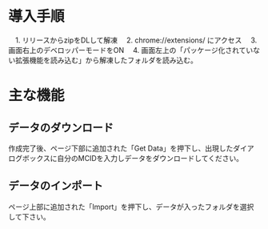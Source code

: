 # 導入手順

　1. リリースからzipをDLして解凍
　2. chrome://extensions/ にアクセス
　3. 画面右上のデベロッパーモードをON
　4. 画面左上の「パッケージ化されていない拡張機能を読み込む」から解凍したフォルダを読み込む。

# 主な機能

## データのダウンロード

作成完了後、ページ下部に追加された「Get Data」を押下し、出現したダイアログボックスに自分のMCIDを入力しデータをダウンロードしてください。

## データのインポート

ページ上部に追加された「Import」を押下し、データが入ったフォルダを選択して下さい。
